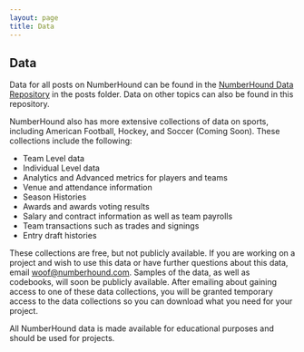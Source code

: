 ```yaml
---
layout: page
title: Data
---
```

## Data

Data for all posts on NumberHound can be found in the [NumberHound Data Repository](https://github.com/NumberHound/Data) in the posts folder. Data on other topics can also be found in this repository.

NumberHound also has more extensive collections of data on sports, including American Football, Hockey, and Soccer (Coming Soon). These collections include the following:

* Team Level data
* Individual Level data
* Analytics and Advanced metrics for players and teams
* Venue and attendance information
* Season Histories
* Awards and awards voting results
* Salary and contract information as well as team payrolls
* Team transactions such as trades and signings
* Entry draft histories

These collections are free, but not publicly available. If you are working on a project and wish to use this data or have further questions about this data, email woof@numberhound.com. Samples of the data, as well as codebooks, will soon be publicly available. After emailing about gaining access to one of these data collections, you will be granted temporary access to the data collections so you can download what you need for your project.

All NumberHound data is made available for educational purposes and should be used for projects.
